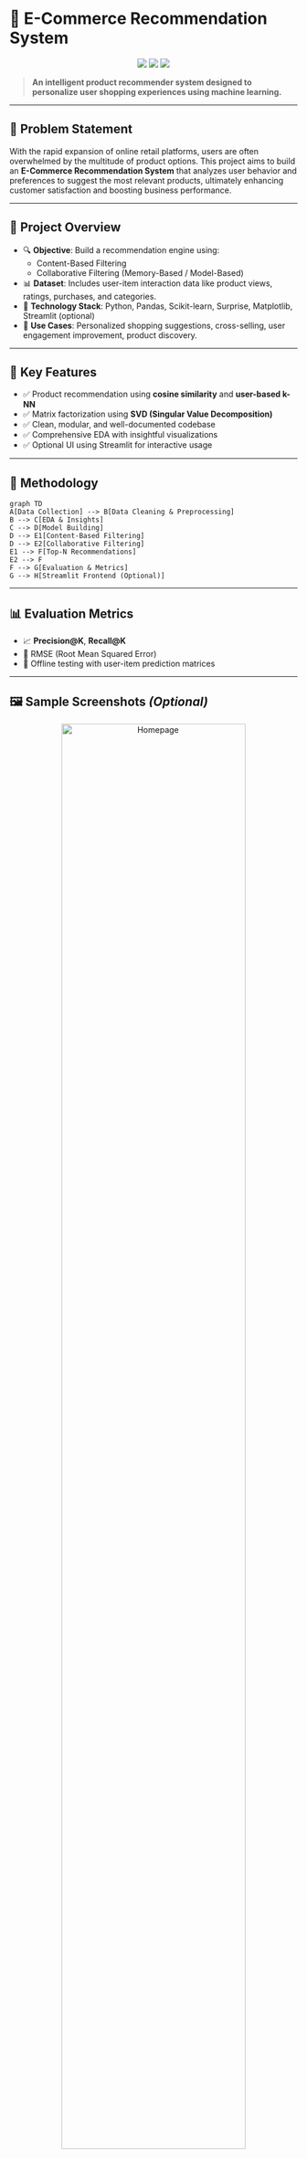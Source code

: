 # 🛒 E-Commerce Recommendation System

<p align="center">
  <img src="https://img.shields.io/badge/Python-3.10-blue?style=flat&logo=python" />
  <img src="https://img.shields.io/badge/ML-ContentBased|Collaborative-red?style=flat&logo=scikit-learn" />
  <img src="https://img.shields.io/badge/Status-Completed-brightgreen?style=flat" />
</p>

> **An intelligent product recommender system designed to personalize user shopping experiences using machine learning.**

---

## 🧠 Problem Statement

With the rapid expansion of online retail platforms, users are often overwhelmed by the multitude of product options. This project aims to build an **E-Commerce Recommendation System** that analyzes user behavior and preferences to suggest the most relevant products, ultimately enhancing customer satisfaction and boosting business performance.

---

## 💼 Project Overview

- 🔍 **Objective**: Build a recommendation engine using:
  - Content-Based Filtering
  - Collaborative Filtering (Memory-Based / Model-Based)
- 📊 **Dataset**: Includes user-item interaction data like product views, ratings, purchases, and categories.
- 🧰 **Technology Stack**: Python, Pandas, Scikit-learn, Surprise, Matplotlib, Streamlit (optional)
- 🎯 **Use Cases**: Personalized shopping suggestions, cross-selling, user engagement improvement, product discovery.

---

## 🧩 Key Features

- ✅ Product recommendation using **cosine similarity** and **user-based k-NN**
- ✅ Matrix factorization using **SVD (Singular Value Decomposition)**
- ✅ Clean, modular, and well-documented codebase
- ✅ Comprehensive EDA with insightful visualizations
- ✅ Optional UI using Streamlit for interactive usage

---

## 🔬 Methodology

```mermaid
graph TD
A[Data Collection] --> B[Data Cleaning & Preprocessing]
B --> C[EDA & Insights]
C --> D[Model Building]
D --> E1[Content-Based Filtering]
D --> E2[Collaborative Filtering]
E1 --> F[Top-N Recommendations]
E2 --> F
F --> G[Evaluation & Metrics]
G --> H[Streamlit Frontend (Optional)]
```

---

## 📊 Evaluation Metrics

- 📈 **Precision@K**, **Recall@K**
- 🔢 RMSE (Root Mean Squared Error)
- 🧪 Offline testing with user-item prediction matrices

---

## 🖼️ Sample Screenshots *(Optional)*

<p align="center">
  <img src="screenshots/home.png" alt="Homepage" width="80%" />
  <br />
  <img src="screenshots/results.png" alt="Recommendations Output" width="80%" />
</p>

---

## 🛠️ Tools & Libraries Used

| Category        | Tools & Libraries                            |
|----------------|-----------------------------------------------|
| Language        | Python 3.10                                  |
| Data Handling   | Pandas, NumPy                                |
| Modeling        | Scikit-learn, Surprise                       |
| Visualization   | Matplotlib, Seaborn                          |
| Optional UI     | Streamlit                                    |

---

## 🚀 Getting Started

```bash
# Step 1: Clone the repository
git clone https://github.com/your-team/ecommerce-recommendation-system.git
cd ecommerce-recommendation-system

# Step 2: Install dependencies
pip install -r requirements.txt

# Step 3: Run the main script
python main.py

# Optional: Launch Streamlit UI
streamlit run app.py
```

---

## 📁 Project Structure

```
ecommerce-recommendation-system/
│
├── data/                  # Datasets (raw + processed)
├── notebooks/             # Jupyter notebooks for EDA & model training
├── src/                   # Core logic, recommenders, utils
├── app.py                 # Optional Streamlit frontend
├── main.py                # Main pipeline script
├── requirements.txt       # Dependencies
└── README.md              # Documentation
```

---

## 📌 Future Enhancements

- 🤖 Add **deep learning-based** recommenders
- 🔄 Real-time recommendations with **APIs**
- 🌐 Integration with **live e-commerce frontend**
- 📈 Feedback loop for **model retraining & improvements**

---

## 📜 License

This project is licensed under the **MIT License**. See the [LICENSE](LICENSE) file for more details.

---

> Built with dedication and teamwork as part of our academic mini project to explore real-world recommendation systems.
```

---

✅ You can now **copy and paste this entire block** into your `README.md`.

Let me know if you'd like help with:
- The `requirements.txt` file
- Sample Python code structure for `main.py`, `app.py`, etc.
- Hosting this project or deploying it with Streamlit

Happy building! 🚀
